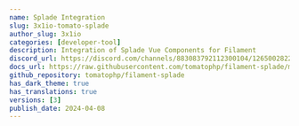 ```yaml
---
name: Splade Integration
slug: 3x1io-tomato-splade
author_slug: 3x1io
categories: [developer-tool]
description: Integration of Splade Vue Components for Filament
discord_url: https://discord.com/channels/883083792112300104/1265002822605344871
docs_url: https://raw.githubusercontent.com/tomatophp/filament-splade/master/README.md
github_repository: tomatophp/filament-splade
has_dark_theme: true
has_translations: true
versions: [3]
publish_date: 2024-04-08
---
```

